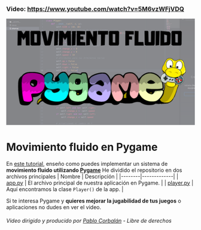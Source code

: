 ### Video: https://www.youtube.com/watch?v=5M6vzWFjVDQ
![Video banner](../../img/es/movimiento-fluido-pygame.png "banner")
# Movimiento fluido en Pygame
En [este tutorial](https://www.youtube.com/watch?v=5M6vzWFjVDQ), enseño como puedes implementar un sistema de **movimiento fluido utilizando [Pygame](https://www.pygame.org)**
He dividido el repositorio en dos archivos principales
| Nombre | Descripción |
|--------|-------------|
| [app.py](https://github.com/PabloCorbCon/youtube/blob/master/pygame_smooth_movement/app.py) | El archivo principal de nuestra aplicación en Pygame. |
| [player.py](https://github.com/PabloCorbCon/youtube/blob/master/pygame_smooth_movement/player.py) | Aquí encontramos la clase `Player()` de la app. |

Si te interesa Pygame y **quieres mejorar la jugabilidad de tus juegos** o aplicaciones no dudes en ver el video.
###### Video dirigido y producido por [Pablo Corbalán](https://github.com/PabloCorbCon) - Libre de derechos

